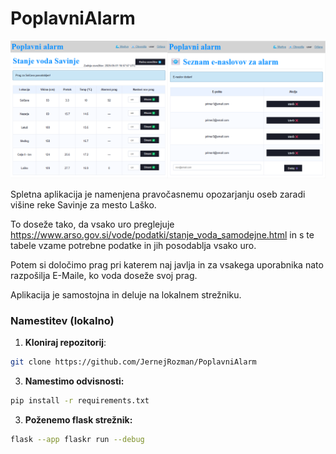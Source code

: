 # PoplavniAlarm

<p align="center">
  <img src="slika.png" alt="Description of image">
</p>
Spletna aplikacija je namenjena pravočasnemu opozarjanju oseb zaradi višine reke Savinje za mesto Laško.

To doseže tako, da vsako uro preglejuje https://www.arso.gov.si/vode/podatki/stanje_voda_samodejne.html in s te tabele vzame potrebne podatke in jih posodablja vsako uro.

Potem si določimo prag pri katerem naj javlja in za vsakega uporabnika nato razpošilja E-Maile, ko voda doseže svoj prag.

Aplikacija je samostojna in deluje na lokalnem strežniku.




### Namestitev (lokalno)

1. **Kloniraj repozitorij**:
```bash
git clone https://github.com/JernejRozman/PoplavniAlarm
```
3. **Namestimo odvisnosti:**

```bash
pip install -r requirements.txt
```

3. **Poženemo flask strežnik:**

```bash
flask --app flaskr run --debug
```

